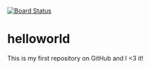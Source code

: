 [![Board Status](https://regius.visualstudio.com/d9659b0e-7880-4fdd-9ca6-8ee20023f62d/3d6d75df-34dc-4ad6-b2f0-80c521dd2d59/_apis/work/boardbadge/45c0149c-6a93-4396-ac5d-ef5553a9fb6e)](https://regius.visualstudio.com/d9659b0e-7880-4fdd-9ca6-8ee20023f62d/_boards/board/t/3d6d75df-34dc-4ad6-b2f0-80c521dd2d59/Microsoft.RequirementCategory)
# helloworld
This is my first repository on GitHub and I <3 it!
